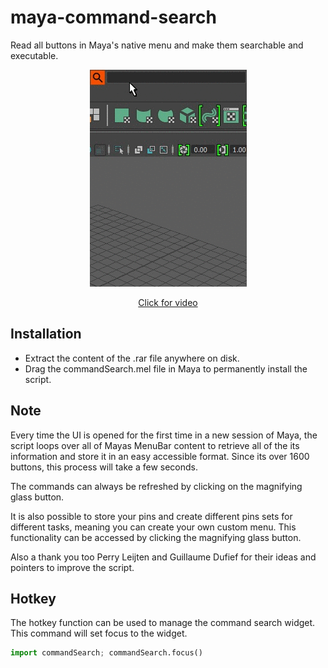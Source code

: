 # maya-command-search
Read all buttons in Maya's native menu and make them searchable and executable. 

<p align="center"><img src="docs/_images/commandSearchExample.gif?raw=true"></p>
<a href="https://vimeo.com/109367578" target="_blank"><p align="center">Click for video</p></a>

## Installation
* Extract the content of the .rar file anywhere on disk.
* Drag the commandSearch.mel file in Maya to permanently install the script.
  
## Note
Every time the UI is opened for the first time in a new session of Maya, the script loops over all of Mayas MenuBar content to retrieve all of the its information and store it in an easy accessible format. Since its over 1600 buttons, this process will take a few seconds.

The commands can always be refreshed by clicking on the magnifying glass button.

It is also possible to store your pins and create different pins sets for different tasks, meaning you can create your own custom menu. This functionality can be accessed by clicking the magnifying glass button.

Also a thank you too Perry Leijten and Guillaume Dufief for their ideas and pointers to improve the script.

## Hotkey
The hotkey function can be used to manage the command search widget. This command will set focus to the widget.

```python
import commandSearch; commandSearch.focus()
```    
